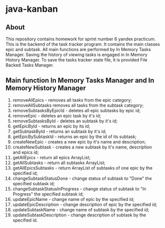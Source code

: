 # java-kanban

## About 
This repository contains homework for sprint number 6 yandex practicum. This is the backend of the task tracker program. It contains the main classes epic and subtask. All main functions are performed by In Memory Tasks Manager. Saving the history of viewing tasks is engaged in In Memory History Manager. To save the tasks tracker state file, it is provided File Backed Tasks Manager.

## Main function In Memory Tasks Manager and In Memory History Manager

1. removeAllEpics - removes all tasks from the epic category;
2. removeAllSubtasks removes all tasks from the subtask category;
3. removeSubtasksByEpicId - deletes all epic subtasks by epic id;
4. removeEpic - deletes an epic task by it's id;
5. removeSubtasksById - deletes an subtask by it's id;
6. getEpicById - returns an epic by its id;
7. getSubtaskById - returns an subtask by it's id;
8. getEpicBySubtaskId - returns an epic by the id of its subtask;
9. createNewEpic - creates a new epic by it's name and description;
10. createNewSubtask - creates a new subtask by it's name, description and epics id;
11.  getAllEpics - return all epics ArrayList;
12.  getAllSubtasks - return all subtasks ArrayList;
13.  getAllEpicsSubtasks - return ArrayList of subtasks of one epic by the specified id; 
14.  changeSubtaskStatusDone - change status of subtask to "Done" the specified subtask id;
15.  changeSubtaskStatusInProgress - change status of subtask to "In Progress" the specified subtask id;
16.  updateEpicName - change name of epic by the specified id;
17.  updateEpicDescription - change description of epic by the specified id;
18.  updateSubtaskName - change name of subtask by the specified id;
19.  updateSubtaskDescription - change description of subtask by the specified id.
